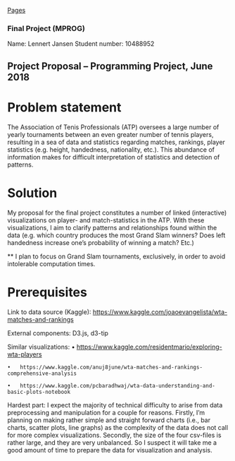 [Pages](https://lennertjansen.github.io/dataproject/)

### Final Project (MPROG)

Name: Lennert Jansen
Student number: 10488952

## Project Proposal – Programming Project, June 2018

# Problem statement

The Association of Tenis Professionals (ATP) oversees a large number of yearly tournaments between an even greater number of tennis players, resulting in a sea of data and statistics regarding matches, rankings, player statistics (e.g. height, handedness, nationality, etc.). This abundance of information makes for difficult interpretation of statistics and detection of patterns.  

# Solution

My proposal for the final project constitutes a number of linked (interactive) visualizations on player- and match-statistics in the ATP. With these visualizations, I aim to clarify patterns and relationships found within the data (e.g. which country produces the most Grand Slam winners? Does left handedness increase one’s probability of winning a match? Etc.)

** I plan to focus on Grand Slam tournaments, exclusively, in order to avoid intolerable computation times.

# Prerequisites

Link to data source (Kaggle): https://www.kaggle.com/joaoevangelista/wta-matches-and-rankings

External components: D3.js, d3-tip

Similar visualizations: 
    •	https://www.kaggle.com/residentmario/exploring-wta-players
    
    •	https://www.kaggle.com/anuj8june/wta-matches-and-rankings-comprehensive-analysis
    
    •	https://www.kaggle.com/pcbaradhwaj/wta-data-understanding-and-basic-plots-notebook

Hardest part: I expect the majority of technical difficulty to arise from data preprocessing and manipulation for a couple for reasons. Firstly, I’m planning on making rather simple and straight forward charts (i.e., bar charts, scatter plots, line graphs) as the complexity of the data does not call for more complex visualizations. Secondly, the size of the four csv-files is rather large, and they are very unbalanced. So I suspect it will take me a good amount of time to prepare the data for visualization and analysis. 
